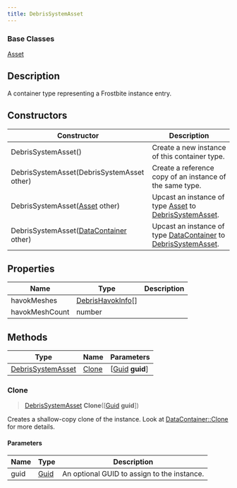 ```yaml
---
title: DebrisSystemAsset
---
```

### Base Classes

[Asset](/vext/ref/fb/asset/)

## Description

A container type representing a Frostbite instance entry.

## Constructors

| Constructor                                                                  | Description                                                                                                               |
| ---------------------------------------------------------------------------- | ------------------------------------------------------------------------------------------------------------------------- |
| DebrisSystemAsset()                                                          | Create a new instance of this container type.                                                                             |
| DebrisSystemAsset(DebrisSystemAsset other)                                   | Create a reference copy of an instance of the same type.                                                                  |
| DebrisSystemAsset([Asset](/vext/ref/fb/asset/) other)                                      | Upcast an instance of type [Asset](/vext/ref/fb/asset/) to [DebrisSystemAsset](/vext/ref/fb/debrissystemasset/).                                      |
| DebrisSystemAsset([DataContainer](/vext/ref/shared/class/datacontainer) other) | Upcast an instance of type [DataContainer](/vext/ref/shared/class/datacontainer) to [DebrisSystemAsset](/vext/ref/fb/debrissystemasset/). |

## Properties

| Name           | Type                                   | Description |
| -------------- | -------------------------------------- | ----------- |
| havokMeshes    | [DebrisHavokInfo](/vext/ref/fb/debrishavokinfo/)\[\] |             |
| havokMeshCount | number                                 |             |

## Methods

| Type                                   | Name            | Parameters                                     |
| -------------------------------------- | --------------- | ---------------------------------------------- |
| [DebrisSystemAsset](/vext/ref/fb/debrissystemasset/) | [Clone](#clone) | \[[Guid](/vext/ref/shared/class/guid) **guid**\] |

### Clone

> [DebrisSystemAsset](/vext/ref/fb/debrissystemasset/) **Clone**(\[[Guid](/vext/ref/shared/class/guid) **guid**\])

Creates a shallow-copy clone of the instance. Look at [DataContainer::Clone](/vext/ref/shared/class/datacontainer#clone) for more details.

#### Parameters

| Name | Type         | Description                                 |
| ---- | ------------ | ------------------------------------------- |
| guid | [Guid](/vext/ref/shared/class/guid/) | An optional GUID to assign to the instance. |
